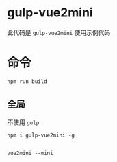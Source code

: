 # gulp-vue2mini

此代码是 `gulp-vue2mini` 使用示例代码

# 命令

```
npm run build
```

## 全局

不使用 `gulp`

```
npm i gulp-vue2mini -g


vue2mini --mini
```